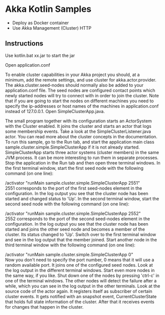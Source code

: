 # Akka Kotlin Samples

- Deploy as Docker container
- Use Akka Management (Cluster) HTTP 

## Instructions
Use kotlin.bat xx.jar to start the jar

Open application.conf

To enable cluster capabilities in your Akka project you should, at a minimum, add the remote settings, and use cluster for akka.actor.provider. The akka.cluster.seed-nodes should normally also be added to your application.conf file.
The seed nodes are configured contact points which newly started nodes will try to connect with in order to join the cluster.
Note that if you are going to start the nodes on different machines you need to specify the ip-addresses or host names of the machines in application.conf instead of 127.0.0.1.
Open SimpleClusterApp.java.

The small program together with its configuration starts an ActorSystem with the Cluster enabled. It joins the cluster and starts an actor that logs some membership events. Take a look at the SimpleClusterListener.java actor.
You can read more about the cluster concepts in the documentation.
To run this sample, go to the Run tab, and start the application main class sample.cluster.simple.SimpleClusterApp if it is not already started.
SimpleClusterApp starts three actor systems (cluster members) in the same JVM process. It can be more interesting to run them in separate processes. Stop the application in the Run tab and then open three terminal windows.
In the first terminal window, start the first seed node with the following command (on one line):


<path to activator dir>/activator 
  "runMain sample.cluster.simple.SimpleClusterApp 2551"		
2551 corresponds to the port of the first seed-nodes element in the configuration. In the log output you see that the cluster node has been started and changed status to 'Up'.
In the second terminal window, start the second seed node with the following command (on one line):


<path to activator dir>/activator 
  "runMain sample.cluster.simple.SimpleClusterApp 2552"		
2552 corresponds to the port of the second seed-nodes element in the configuration. In the log output you see that the cluster node has been started and joins the other seed node and becomes a member of the cluster. Its status changed to 'Up'.
Switch over to the first terminal window and see in the log output that the member joined.
Start another node in the third terminal window with the following command (on one line):


<path to activator dir>/activator 
  "runMain sample.cluster.simple.SimpleClusterApp 0"		
Now you don't need to specify the port number, 0 means that it will use a random available port. It joins one of the configured seed nodes. Look at the log output in the different terminal windows.
Start even more nodes in the same way, if you like.
Shut down one of the nodes by pressing 'ctrl-c' in one of the terminal windows. The other nodes will detect the failure after a while, which you can see in the log output in the other terminals.
Look at the source code of the actor again. It registers itself as subscriber of certain cluster events. It gets notified with an snapshot event, CurrentClusterState that holds full state information of the cluster. After that it receives events for changes that happen in the cluster.